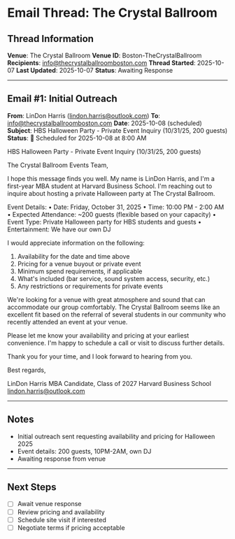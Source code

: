 # Email Thread: The Crystal Ballroom

## Thread Information
**Venue**: The Crystal Ballroom
**Venue ID**: Boston-TheCrystalBallroom
**Recipients**: info@thecrystalballroomboston.com
**Thread Started**: 2025-10-07
**Last Updated**: 2025-10-07
**Status**: Awaiting Response

---

## Email #1: Initial Outreach
**From**: LinDon Harris (lindon.harris@outlook.com)
**To**: info@thecrystalballroomboston.com
**Date**: 2025-10-08 (scheduled)
**Subject**: HBS Halloween Party - Private Event Inquiry (10/31/25, 200 guests)
**Status**: 📅 Scheduled for 2025-10-08 at 8:00 AM

HBS Halloween Party - Private Event Inquiry (10/31/25, 200 guests)

The Crystal Ballroom Events Team,

I hope this message finds you well. My name is LinDon Harris, and I'm a first-year MBA student at Harvard Business School. I'm reaching out to inquire about hosting a private Halloween party at The Crystal Ballroom.

Event Details:
• Date: Friday, October 31, 2025
• Time: 10:00 PM - 2:00 AM
• Expected Attendance: ~200 guests (flexible based on your capacity)
• Event Type: Private Halloween party for HBS students and guests
• Entertainment: We have our own DJ

I would appreciate information on the following:
1. Availability for the date and time above
2. Pricing for a venue buyout or private event
3. Minimum spend requirements, if applicable
4. What's included (bar service, sound system access, security, etc.)
5. Any restrictions or requirements for private events

We're looking for a venue with great atmosphere and sound that can accommodate our group comfortably. The Crystal Ballroom seems like an excellent fit based on the referral of several students in our community who recently attended an event at your venue.

Please let me know your availability and pricing at your earliest convenience. I'm happy to schedule a call or visit to discuss further details.

Thank you for your time, and I look forward to hearing from you.

Best regards,

LinDon Harris
MBA Candidate, Class of 2027
Harvard Business School
lindon.harris@outlook.com

---

## Notes
- Initial outreach sent requesting availability and pricing for Halloween 2025
- Event details: 200 guests, 10PM-2AM, own DJ
- Awaiting response from venue

---

## Next Steps
- [ ] Await venue response
- [ ] Review pricing and availability
- [ ] Schedule site visit if interested
- [ ] Negotiate terms if pricing acceptable
